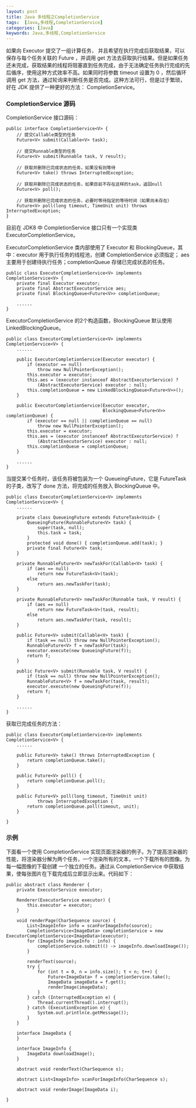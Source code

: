 ```yaml
---
layout: post
title: Java 多线程之CompletionService
tags:  [Java,多线程,CompletionService]
categories: [Java]
keywords: Java,多线程,CompletionService
---
```


如果向 Executor 提交了一组计算任务， 并且希望在执行完成后获取结果，可以保存与每个任务关联的 Future ，并调用 get 方法去获取执行结果。但是如果任务还未完成，获取结果的线程将阻塞直到任务完成，由于无法确定任务执行完成的先后循序，使用这种方式效率不高。如果同时将参数 timeout 设置为 0 ，然后循环调用 get 方法，通过轮询来判断任务是否完成。这种方法可行，但是过于繁琐，好在 JDK 提供了一种更好的方法： CompletionService。




### CompletionService 源码
CompletionService 接口源码：
```
public interface CompletionService<V> {
    // 提交Callable类型的任务
    Future<V> submit(Callable<V> task);
    
    // 提交Runnable类型的任务
    Future<V> submit(Runnable task, V result);
    
    // 获取并删除已完成状态的任务，如果没有则等待
    Future<V> take() throws InterruptedException;

    // 获取并删除已完成状态的任务，如果目前不存在这样的task，返回null
    Future<V> poll();

    // 获取并删除已完成状态的任务，必要时等待指定的等待时间（如果尚未存在）
    Future<V> poll(long timeout, TimeUnit unit) throws InterruptedException;
}
```

目前在 JDK8 中 CompletionService 接口只有一个实现类 ExecutorCompletionService。

ExecutorCompletionService 类内部使用了 Executor 和 BlockingQueue，其中：executor 用于执行任务的线程池，创建 CompletionService 必须指定；
aes 主要用于创建待执行任务；completionQueue 存储已完成状态的任务。
```
public class ExecutorCompletionService<V> implements CompletionService<V> {
    private final Executor executor;
    private final AbstractExecutorService aes;
    private final BlockingQueue<Future<V>> completionQueue;
    
    ......
}
```

ExecutorCompletionService 的2个构造函数，BlockingQueue 默认使用 LinkedBlockingQueue。
```
public class ExecutorCompletionService<V> implements CompletionService<V> {
    ......

    public ExecutorCompletionService(Executor executor) {
        if (executor == null)
            throw new NullPointerException();
        this.executor = executor;
        this.aes = (executor instanceof AbstractExecutorService) ?
            (AbstractExecutorService) executor : null;
        this.completionQueue = new LinkedBlockingQueue<Future<V>>();
    }

    public ExecutorCompletionService(Executor executor,
                                     BlockingQueue<Future<V>> completionQueue) {
        if (executor == null || completionQueue == null)
            throw new NullPointerException();
        this.executor = executor;
        this.aes = (executor instanceof AbstractExecutorService) ?
            (AbstractExecutorService) executor : null;
        this.completionQueue = completionQueue;
    }

    ......
}
```

当提交某个任务时，该任务将被包装为一个 QueueingFuture，它是 FutureTask 的子类，改写了 done 方法，将完成的任务放入 BlockingQueue 中。
```
public class ExecutorCompletionService<V> implements CompletionService<V> {
    ......

    private class QueueingFuture extends FutureTask<Void> {
        QueueingFuture(RunnableFuture<V> task) {
            super(task, null);
            this.task = task;
        }
        protected void done() { completionQueue.add(task); }
        private final Future<V> task;
    }

    private RunnableFuture<V> newTaskFor(Callable<V> task) {
        if (aes == null)
            return new FutureTask<V>(task);
        else
            return aes.newTaskFor(task);
    }

    private RunnableFuture<V> newTaskFor(Runnable task, V result) {
        if (aes == null)
            return new FutureTask<V>(task, result);
        else
            return aes.newTaskFor(task, result);
    }

    public Future<V> submit(Callable<V> task) {
        if (task == null) throw new NullPointerException();
        RunnableFuture<V> f = newTaskFor(task);
        executor.execute(new QueueingFuture(f));
        return f;
    }

    public Future<V> submit(Runnable task, V result) {
        if (task == null) throw new NullPointerException();
        RunnableFuture<V> f = newTaskFor(task, result);
        executor.execute(new QueueingFuture(f));
        return f;
    }
        
    ......
}
```

获取已完成任务的方法：
```
public class ExecutorCompletionService<V> implements CompletionService<V> {
    ......

    public Future<V> take() throws InterruptedException {
        return completionQueue.take();
    }

    public Future<V> poll() {
        return completionQueue.poll();
    }

    public Future<V> poll(long timeout, TimeUnit unit)
            throws InterruptedException {
        return completionQueue.poll(timeout, unit);
    }

}

```

### 示例
下面看一个使用 CompletionService 实现页面渲染器的例子。为了提高渲染器的性能，将渲染器分解为两个任务，一个渲染所有的文本，一个下载所有的图像。为每一幅图像的下载创建
一个独立的任务。通过从 CompletionService 中获取结果，使每张图片在下载完成后立即显示出来。代码如下：
```
public abstract class Renderer {
    private ExecutorService executor;

    Renderer(ExecutorService executor) {
        this.executor = executor;
    }

    void renderPage(CharSequence source) {
        List<ImageInfo> info = scanForImageInfo(source);
        CompletionService<ImageData> completionService = new ExecutorCompletionService<ImageData>(executor);
        for (ImageInfo imageInfo : info) {
            completionService.submit(() -> imageInfo.downloadImage());
        }

        renderText(source);
        try {
            for (int t = 0, n = info.size(); t < n; t++) {
                Future<ImageData> f = completionService.take();
                ImageData imageData = f.get();
                renderImage(imageData);
            }
        } catch (InterruptedException e) {
            Thread.currentThread().interrupt();
        } catch (ExecutionException e) {
            System.out.println(e.getMessage());
        }
    }

    interface ImageData {
    }

    interface ImageInfo {
        ImageData downloadImage();
    }

    abstract void renderText(CharSequence s);

    abstract List<ImageInfo> scanForImageInfo(CharSequence s);

    abstract void renderImage(ImageData i);

}

```
